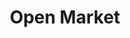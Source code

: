 ---
title: Open Market
tags: john
image: src/files/john/Open_Market_2000.jpg
imageBase: Open_Market
alt: A man carrying a basket of bottles on his head through a busy marketplace.  
width: 2000
height: 1333
imageDate: September 2017
location: Port-au-Prince, Haiti
camera: Canon T3i
metaDescription: A man carrying a basket of bottles on his head through a busy marketplace.  
---